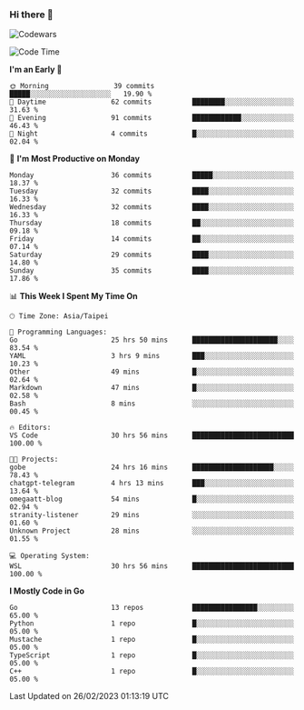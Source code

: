 ### Hi there 👋

![Codewars](https://www.codewars.com/users/omegaatt36/badges/small)

<!--START_SECTION:waka-->
![Code Time](http://img.shields.io/badge/Code%20Time-892%20hrs%2054%20mins-blue)

**I'm an Early 🐤** 

```text
🌞 Morning                39 commits          █████░░░░░░░░░░░░░░░░░░░░   19.90 % 
🌆 Daytime                62 commits          ████████░░░░░░░░░░░░░░░░░   31.63 % 
🌃 Evening                91 commits          ████████████░░░░░░░░░░░░░   46.43 % 
🌙 Night                  4 commits           █░░░░░░░░░░░░░░░░░░░░░░░░   02.04 % 
```
📅 **I'm Most Productive on Monday** 

```text
Monday                   36 commits          █████░░░░░░░░░░░░░░░░░░░░   18.37 % 
Tuesday                  32 commits          ████░░░░░░░░░░░░░░░░░░░░░   16.33 % 
Wednesday                32 commits          ████░░░░░░░░░░░░░░░░░░░░░   16.33 % 
Thursday                 18 commits          ██░░░░░░░░░░░░░░░░░░░░░░░   09.18 % 
Friday                   14 commits          ██░░░░░░░░░░░░░░░░░░░░░░░   07.14 % 
Saturday                 29 commits          ████░░░░░░░░░░░░░░░░░░░░░   14.80 % 
Sunday                   35 commits          ████░░░░░░░░░░░░░░░░░░░░░   17.86 % 
```


📊 **This Week I Spent My Time On** 

```text
🕑︎ Time Zone: Asia/Taipei

💬 Programming Languages: 
Go                       25 hrs 50 mins      █████████████████████░░░░   83.54 % 
YAML                     3 hrs 9 mins        ███░░░░░░░░░░░░░░░░░░░░░░   10.23 % 
Other                    49 mins             █░░░░░░░░░░░░░░░░░░░░░░░░   02.64 % 
Markdown                 47 mins             █░░░░░░░░░░░░░░░░░░░░░░░░   02.58 % 
Bash                     8 mins              ░░░░░░░░░░░░░░░░░░░░░░░░░   00.45 % 

🔥 Editors: 
VS Code                  30 hrs 56 mins      █████████████████████████   100.00 % 

🐱‍💻 Projects: 
gobe                     24 hrs 16 mins      ████████████████████░░░░░   78.43 % 
chatgpt-telegram         4 hrs 13 mins       ███░░░░░░░░░░░░░░░░░░░░░░   13.64 % 
omegaatt-blog            54 mins             █░░░░░░░░░░░░░░░░░░░░░░░░   02.94 % 
stranity-listener        29 mins             ░░░░░░░░░░░░░░░░░░░░░░░░░   01.60 % 
Unknown Project          28 mins             ░░░░░░░░░░░░░░░░░░░░░░░░░   01.55 % 

💻 Operating System: 
WSL                      30 hrs 56 mins      █████████████████████████   100.00 % 
```

**I Mostly Code in Go** 

```text
Go                       13 repos            ████████████████░░░░░░░░░   65.00 % 
Python                   1 repo              █░░░░░░░░░░░░░░░░░░░░░░░░   05.00 % 
Mustache                 1 repo              █░░░░░░░░░░░░░░░░░░░░░░░░   05.00 % 
TypeScript               1 repo              █░░░░░░░░░░░░░░░░░░░░░░░░   05.00 % 
C++                      1 repo              █░░░░░░░░░░░░░░░░░░░░░░░░   05.00 % 
```




 Last Updated on 26/02/2023 01:13:19 UTC
<!--END_SECTION:waka-->

<!--
**omegaatt36/omegaatt36** is a ✨ _special_ ✨ repository because its `README.md` (this file) appears on your GitHub profile.

Here are some ideas to get you started:

- 🔭 I’m currently working on ...
- 🌱 I’m currently learning ...
- 👯 I’m looking to collaborate on ...
- 🤔 I’m looking for help with ...
- 💬 Ask me about ...
- 📫 How to reach me: ...
- 😄 Pronouns: ...
- ⚡ Fun fact: ...
-->
